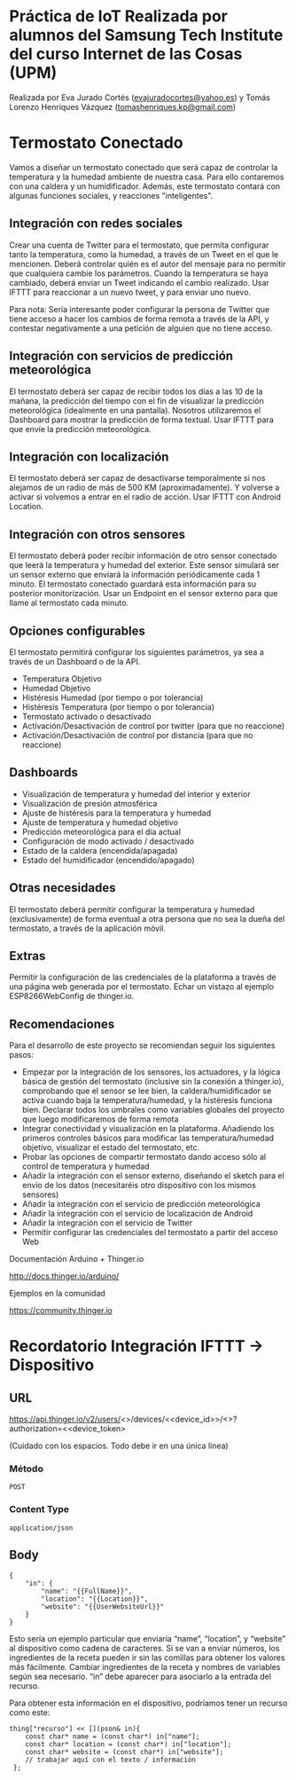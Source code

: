 # Práctica de IoT Realizada por alumnos del Samsung Tech Institute del curso Internet de las Cosas (UPM)  

Realizada por Eva Jurado Cortés (evajuradocortes@yahoo.es) y Tomás Lorenzo Henriques Vázquez (tomashenriques.kp@gmail.com)

# Termostato Conectado

Vamos a diseñar un termostato conectado que será capaz de controlar la temperatura y la humedad ambiente de nuestra casa. Para ello contaremos con una caldera y un humidificador. Además, este termostato contará con algunas funciones sociales, y reacciones "inteligentes".

## Integración con redes sociales

Crear una cuenta de Twitter para el termostato, que permita configurar tanto la temperatura, como la humedad, a través de un Tweet en el que le mencionen. Deberá controlar quién es el autor del mensaje para no permitir que cualquiera cambie los parámetros. Cuando la temperatura se haya cambiado, deberá enviar un Tweet indicando el cambio realizado. Usar IFTTT para reaccionar a un nuevo tweet, y para enviar uno nuevo.

Para nota: Sería interesante poder configurar la persona de Twitter que tiene acceso a hacer los cambios de forma remota a través de la API, y contestar negativamente a una petición de alguien que no tiene acceso. 

## Integración con servicios de predicción meteorológica

El termostato deberá ser capaz de recibir todos los días a las 10 de la mañana, la predicción del tiempo con el fin de visualizar la predicción meteorológica (idealmente en una pantalla). Nosotros utilizaremos el Dashboard para mostrar la predicción de forma textual. Usar IFTTT para que envíe la predicción meteorológica.

## Integración con localización

El termostato deberá ser capaz de desactivarse temporalmente si nos alejamos de un radio de más de 500 KM (aproximadamente). Y volverse a activar si volvemos a entrar en el radio de acción. Usar IFTTT con Android Location.

## Integración con otros sensores

El termostato deberá poder recibir información de otro sensor conectado que leerá la temperatura y humedad del exterior. Este sensor simulará ser un sensor externo que enviará la información periódicamente cada 1 minuto. El termostato conectado guardará esta información para su posterior monitorización. Usar un Endpoint en el sensor externo para que llame al termostato cada minuto.

## Opciones configurables

El termostato permitirá configurar los siguientes parámetros, ya sea a través de un Dashboard o de la API.

* Temperatura Objetivo
* Humedad Objetivo
* Histéresis Humedad (por tiempo o por tolerancia)
* Histéresis Temperatura (por tiempo o por tolerancia)
* Termostato activado o desactivado
* Activación/Desactivación de control por twitter (para que no reaccione)
* Activación/Desactivación de control por distancia (para que no reaccione)

## Dashboards

* Visualización de temperatura y humedad del interior y exterior
* Visualización de presión atmosférica
* Ajuste de histéresis para la temperatura y humedad
* Ajuste de temperatura y humedad objetivo
* Predicción meteorológica para el día actual
* Configuración de modo activado / desactivado
* Estado de la caldera (encendida/apagada)
* Estado del humidificador (encendido/apagado)

## Otras necesidades

El termostato deberá permitir configurar la temperatura y humedad (exclusivamente) de forma eventual a otra persona que no sea la dueña del termostato, a través de la aplicación móvil.

## Extras

Permitir la configuración de las credenciales de la plataforma a través de una página web generada por el termostato. Echar un vistazo al ejemplo ESP8266WebConfig de thinger.io.

## Recomendaciones

Para el desarrollo de este proyecto se recomiendan seguir los siguientes pasos:

* Empezar por la integración de los sensores, los actuadores, y la lógica básica de gestión del termostato (inclusive sin la conexión a thinger.io), comprobando que el sensor se lee bien, la caldera/humidificador se activa cuando baja la temperatura/humedad, y la histéresis funciona bien. Declarar todos los umbrales como variables globales del proyecto que luego modificaremos de forma remota
* Integrar conectividad y visualización en la plataforma. Añadiendo los primeros controles básicos para modificar las temperatura/humedad objetivo, visualizar el estado del termostato, etc.
* Probar las opciones de compartir termostato dando acceso sólo al control de temperatura y humedad
* Añadir la integración con el sensor externo, diseñando el sketch para el envío de los datos (necesitaréis otro dispositivo con los mismos sensores)
* Añadir la integración con el servicio de predicción meteorológica
* Añadir la integración con el servicio de localización de Android
* Añadir la integración con el servicio de Twitter
* Permitir configurar las credenciales del termostato a partir del acceso Web

Documentación Arduino + Thinger.io

http://docs.thinger.io/arduino/

Ejemplos en la comunidad

https://community.thinger.io

# Recordatorio Integración IFTTT -> Dispositivo

## URL 

https://api.thinger.io/v2/users/<<username>>/devices/<<device_id>>/<<resource>>?authorization=<<device_token>

(Cuidado con los espacios. Todo debe ir en una única línea)

### Método 

`POST`

### Content Type

`application/json`

## Body

```
{
    "in": {
        "name": "{{FullName}}",
        "location": "{{Location}}",
        "website": "{{UserWebsiteUrl}}"
    }
}
```

Esto sería un ejemplo particular que enviaría “name”, “location”, y “website” al dispositivo como cadena de caracteres. Si se van a enviar números, los ingredientes de la receta pueden ir sin las comillas para obtener los valores más fácilmente. Cambiar ingredientes de la receta y nombres de variables según sea necesario. “in” debe aparecer para asociarlo a la entrada del recurso.

Para obtener esta información en el dispositivo, podríamos tener un recurso como este:

```
thing["recurso"] << [](pson& in){
    const char* name = (const char*) in["name"];
    const char* location = (const char*) in["location"];
    const char* website = (const char*) in["website"];
    // trabajar aquí con el texto / información
 }; 
```
